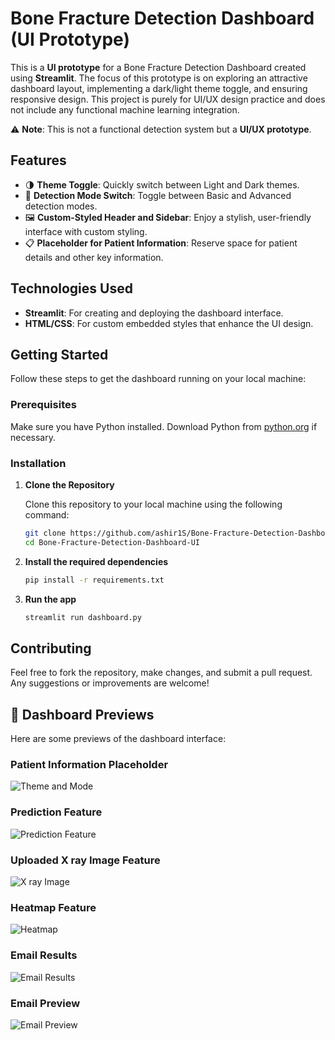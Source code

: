 # Bone Fracture Detection Dashboard (UI Prototype)

This is a **UI prototype** for a Bone Fracture Detection Dashboard created using **Streamlit**. The focus of this prototype is on exploring an attractive dashboard layout, implementing a dark/light theme toggle, and ensuring responsive design. This project is purely for UI/UX design practice and does not include any functional machine learning integration.

⚠️ **Note**: This is not a functional detection system but a **UI/UX prototype**.

## Features

- 🌗 **Theme Toggle**: Quickly switch between Light and Dark themes.
- 🧬 **Detection Mode Switch**: Toggle between Basic and Advanced detection modes.
- 🖼️ **Custom-Styled Header and Sidebar**: Enjoy a stylish, user-friendly interface with custom styling.
- 📋 **Placeholder for Patient Information**: Reserve space for patient details and other key information.

## Technologies Used

- **Streamlit**: For creating and deploying the dashboard interface.
- **HTML/CSS**: For custom embedded styles that enhance the UI design.

## Getting Started

Follow these steps to get the dashboard running on your local machine:

### Prerequisites

Make sure you have Python installed. Download Python from [python.org](https://www.python.org/downloads/) if necessary.

### Installation

1. **Clone the Repository**

   Clone this repository to your local machine using the following command:

   ```bash
   git clone https://github.com/ashir1S/Bone-Fracture-Detection-Dashboard-UI.git
   cd Bone-Fracture-Detection-Dashboard-UI

2. **Install the required dependencies**

    ```bash
    pip install -r requirements.txt
    ```

3. **Run the app**

    ```bash
    streamlit run dashboard.py
    ```

## Contributing

Feel free to fork the repository, make changes, and submit a pull request. Any suggestions or improvements are welcome!

## 📸 Dashboard Previews

Here are some previews of the dashboard interface:

### Patient Information Placeholder
![Theme and Mode](Screenshots/main.jpeg)

### Prediction Feature
![Prediction Feature](Screenshots/prediction.jpeg)

### Uploaded X ray Image Feature
![X ray Image](Screenshots/xray.jpeg)

### Heatmap Feature
![Heatmap](Screenshots/heatmap.jpeg)

### Email Results
![Email Results](Screenshots/Email_Result.jpeg)

### Email Preview
![Email Preview](Screenshots/Email_Preview.jpeg)

